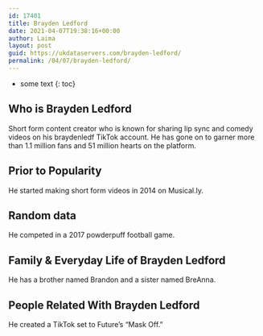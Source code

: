 ```yaml
---
id: 17401
title: Brayden Ledford
date: 2021-04-07T19:38:16+00:00
author: Laima
layout: post
guid: https://ukdataservers.com/brayden-ledford/
permalink: /04/07/brayden-ledford/
---
```


* some text
{: toc}


## Who is Brayden Ledford
                  
                  
                  
Short form content creator who is known for sharing lip sync and comedy videos on his braydenledf TikTok account. He has gone on to garner more than 1.1 million fans and 51 million hearts on the platform. 
                  
              
            
              
            
                
                
                
## Prior to Popularity
                  
                  
                  
He started making short form videos in 2014 on Musical.ly.
                  
              
            
              
            
                
                
                
## Random data
                  
                  
                  
He competed in a 2017 powderpuff football game.
                  
              
            
              
            
                
                
                
## Family & Everyday Life of Brayden Ledford
                  
                  
                  
He has a brother named Brandon and a sister named BreAnna.
                  
              
            
              
            
                
                
                
## People Related With Brayden Ledford
                  
                  
                  
He created a TikTok set to Future&#8217;s &#8220;Mask Off.&#8221; 
                  
              
            
              
            
                
              
            
              
              
            
            
              
            
          
          
          